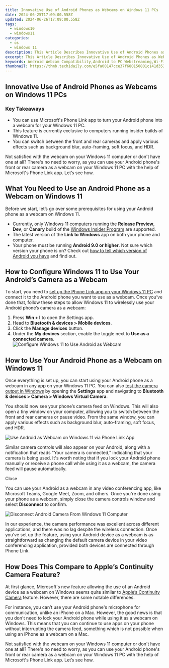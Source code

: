 ```yaml
---
title: Innovative Use of Android Phones as Webcams on Windows 11 PCs
date: 2024-06-25T17:09:00.558Z
updated: 2024-06-26T17:09:00.558Z
tags:
  - windows10
  - windows11
categories:
  - os
  - windows 11
description: This Article Describes Innovative Use of Android Phones as Webcams on Windows 11 PCs
excerpt: This Article Describes Innovative Use of Android Phones as Webcams on Windows 11 PCs
keywords: Android Webcam Compatibility,Android to PC Webstreaming,Wi-Fi Android Camera Windows,Android Webcam Software,Android Photo Stream Windows,Cross-Platform Android Webcam,Android Camera for Windows 11
thumbnail: https://thmb.techidaily.com/e5fa00147cce37f680150801c141d35390120d59266d824622e9ec9a5bd6e401.jpg
---
```


## Innovative Use of Android Phones as Webcams on Windows 11 PCs

### Key Takeaways

* You can use Microsoft's Phone Link app to turn your Android phone into a webcam for your Windows 11 PC.
* This feature is currently exclusive to computers running insider builds of Windows 11\.
* You can switch between the front and rear cameras and apply various effects such as background blur, auto-framing, soft focus, and HDR.

 Not satisfied with the webcam on your Windows 11 computer or don't have one at all? There's no need to worry, as you can use your Android phone's front or rear camera as a webcam on your Windows 11 PC with the help of Microsoft's Phone Link app. Let’s see how.

## What You Need to Use an Android Phone as a Webcam on Windows 11

 Before we start, let’s go over some prerequisites for using your Android phone as a webcam on Windows 11\.

* Currently, only Windows 11 computers running the **Release Preview**, **Dev**, or **Canary** build of the [Windows Insider Program](https://www.makeuseof.com/windows-11-insider-program-join/) are supported.
* The latest version of the **Link to Windows** app on both your phone and computer.
* Your phone must be running **Android 9.0 or higher**. Not sure which version your phone is on? Check out [how to tell which version of Android you have](https://www.makeuseof.com/what-version-of-android/) and find out.

## How to Configure Windows 11 to Use Your Android’s Camera as a Webcam

 To start, you need to [set up the Phone Link app on your Windows 11 PC](https://www.makeuseof.com/microsoft-your-phone-app-guide/) and connect it to the Android phone you want to use as a webcam. Once you’ve done that, follow these steps to allow Windows 11 to wirelessly use your Android phone’s camera as a webcam:

1. Press **Win + I** to open the Settings app.
2. Head to **Bluetooth & devices > Mobile devices**.
3. Click the **Manage devices** button.
4. Under the **My devices** section, enable the toggle next to **Use as a connected camera**.  
![Configure Windows 11 to Use Android as Webcam](https://static1.makeuseofimages.com/wordpress/wp-content/uploads/2024/03/configure-windows-11-to-use-android-as-webcam.jpg)

## How to Use Your Android Phone as a Webcam on Windows 11

 Once everything is set up, you can start using your Android phone as a webcam in any app on your Windows 11 PC. You can also [test the camera output in Windows](https://www.makeuseof.com/test-webcam-microphone-before-meeting/) by opening the **Settings** app and navigating to **Bluetooth & devices > Camera > Windows Virtual Camera**.

 You should now see your phone’s camera feed on Windows. This will also open a tiny window on your computer, allowing you to switch between the front and rear cameras or pause video. From the same window, you can apply various effects such as background blur, auto-framing, soft focus, and HDR.

![Use Android as Webcam on Windows 11 via Phone Link App](https://static1.makeuseofimages.com/wordpress/wp-content/uploads/2024/03/use-android-as-webcam-on-windows-11-via-phone-link-app.jpg)

 Similar camera controls will also appear on your Android, along with a notification that reads "Your camera is connected," indicating that your camera is being used. It's worth noting that if you lock your Android phone manually or receive a phone call while using it as a webcam, the camera feed will pause automatically.

Close

 You can use your Android as a webcam in any video conferencing app, like Microsoft Teams, Google Meet, Zoom, and others. Once you're done using your phone as a webcam, simply close the camera controls window and select **Disconnect** to confirm.

![Disconnect Android Camera From Windows 11 Computer](https://static1.makeuseofimages.com/wordpress/wp-content/uploads/2024/03/disconnect-android-camera-from-windows-11-computer.jpg)

 In our experience, the camera performance was excellent across different applications, and there was no lag despite the wireless connection. Once you’ve set up the feature, using your Android device as a webcam is as straightforward as changing the default camera device in your video conferencing application, provided both devices are connected through Phone Link.

## How Does This Compare to Apple’s Continuity Camera Feature?

 At first glance, Microsoft's new feature allowing the use of an Android device as a webcam on Windows seems quite similar to [Apple’s Continuity Camera](https://www.makeuseof.com/what-is-apples-continuity-feature/) feature. However, there are some notable differences.

 For instance, you can’t use your Android phone's microphone for communication, unlike an iPhone on a Mac. However, the good news is that you don't need to lock your Android phone while using it as a webcam on Windows. This means that you can continue to use apps on your phone without interrupting the camera feed, something which is not possible when using an iPhone as a webcam on a Mac.

 Not satisfied with the webcam on your Windows 11 computer or don't have one at all? There's no need to worry, as you can use your Android phone's front or rear camera as a webcam on your Windows 11 PC with the help of Microsoft's Phone Link app. Let’s see how.



<ins class="adsbygoogle"
      style="display:block"
      data-ad-client="ca-pub-7571918770474297"
      data-ad-slot="8358498916"
      data-ad-format="auto"
      data-full-width-responsive="true"></ins>